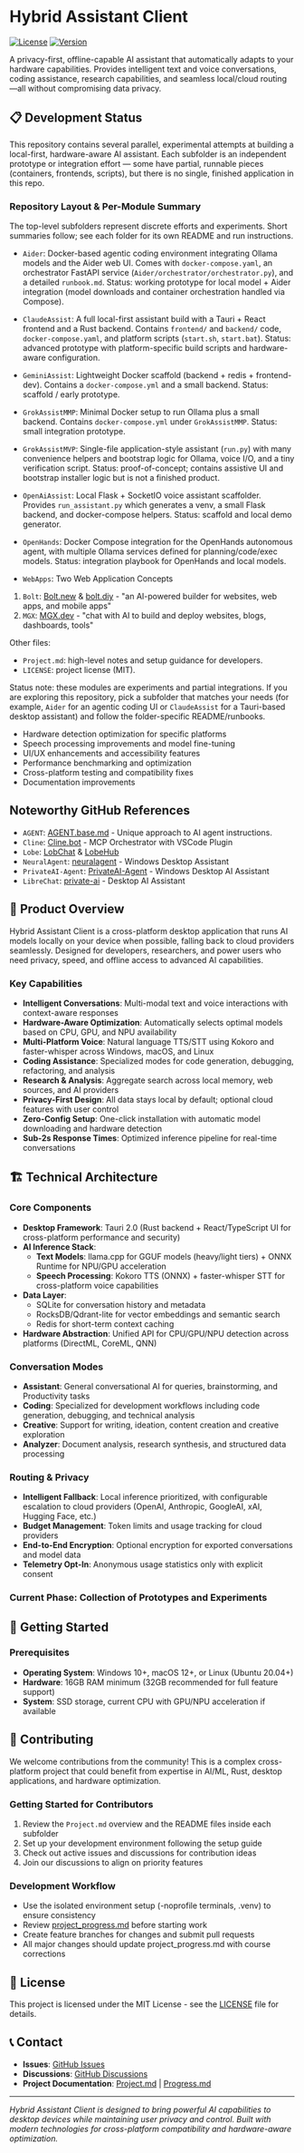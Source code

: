 # Hybrid Assistant Client

[![License](https://img.shields.io/badge/license-MIT-blue.svg)](LICENSE)
[![Version](https://img.shields.io/badge/version-1.0.0--alpha-orange.svg)]()

A privacy-first, offline-capable AI assistant that automatically adapts to your hardware capabilities. Provides intelligent text and voice conversations, coding assistance, research capabilities, and seamless local/cloud routing—all without compromising data privacy.

## 📋 Development Status

This repository contains several parallel, experimental attempts at building a local-first, hardware-aware AI assistant. Each subfolder is an independent prototype or integration effort — some have partial, runnable pieces (containers, frontends, scripts), but there is no single, finished application in this repo.

### Repository Layout & Per-Module Summary

The top-level subfolders represent discrete efforts and experiments. Short summaries follow; see each folder for its own README and run instructions.

- `Aider`: Docker-based agentic coding environment integrating Ollama models and the Aider web UI. Comes with `docker-compose.yaml`, an orchestrator FastAPI service (`Aider/orchestrator/orchestrator.py`), and a detailed `runbook.md`. Status: working prototype for local model + Aider integration (model downloads and container orchestration handled via Compose).
- `ClaudeAssist`: A full local-first assistant build with a Tauri + React frontend and a Rust backend. Contains `frontend/` and `backend/` code, `docker-compose.yaml`, and platform scripts (`start.sh`, `start.bat`). Status: advanced prototype with platform-specific build scripts and hardware-aware configuration.
- `GeminiAssist`: Lightweight Docker scaffold (backend + redis + frontend-dev). Contains a `docker-compose.yml` and a small backend. Status: scaffold / early prototype.
- `GrokAssistMMP`: Minimal Docker setup to run Ollama plus a small backend. Contains `docker-compose.yml` under `GrokAssistMMP`. Status: small integration prototype.
- `GrokAssistMVP`: Single-file application-style assistant (`run.py`) with many convenience helpers and bootstrap logic for Ollama, voice I/O, and a tiny verification script. Status: proof-of-concept; contains assistive UI and bootstrap installer logic but is not a finished product.
- `OpenAiAssist`: Local Flask + SocketIO voice assistant scaffolder. Provides `run_assistant.py` which generates a venv, a small Flask backend, and docker-compose helpers. Status: scaffold and local demo generator.
- `OpenHands`: Docker Compose integration for the OpenHands autonomous agent, with multiple Ollama services defined for planning/code/exec models. Status: integration playbook for OpenHands and local models.

- `WebApps`: Two Web Application Concepts
 1. `Bolt`: [Bolt.new](https://bolt.new/) & [bolt.diy](https://github.com/stackblitz-labs/bolt.diy/tree/main) - "an AI-powered builder for websites, web apps, and mobile apps"
 2. `MGX`: [MGX.dev](https://mgx.dev/) - "chat with AI to build and deploy websites, blogs, dashboards, tools"

Other files:
- `Project.md`: high-level notes and setup guidance for developers.
- `LICENSE`: project license (MIT).

Status note: these modules are experiments and partial integrations. If you are exploring this repository, pick a subfolder that matches your needs (for example, `Aider` for an agentic coding UI or `ClaudeAssist` for a Tauri-based desktop assistant) and follow the folder-specific README/runbooks.
- Hardware detection optimization for specific platforms
- Speech processing improvements and model fine-tuning
- UI/UX enhancements and accessibility features
- Performance benchmarking and optimization
- Cross-platform testing and compatibility fixes
- Documentation improvements

## Noteworthy GitHub References
- `AGENT`: [AGENT.base.md](https://gist.github.com/artpar/60a3c1edfe752450e21547898e801bb7) - Unique approach to AI agent instructions.
- `Cline`: [Cline.bot](https://cline.bot/) - MCP Orchestrator with VSCode Plugin
- `Lobe`: [LobChat](https://lobechat.com/) & [LobeHub](https://github.com/lobehub/lobe-chat)
- `NeuralAgent`: [neuralagent](https://github.com/mosdehcom/neuralagent) - Windows Desktop Assistant
- `PrivateAI-Agent`: [PrivateAI-Agent](https://github.com/privateai-com/PrivateAI-Agent) - Windows Desktop AI Assistant
- `LibreChat`: [private-ai](https://github.com/andreaswittmann/private-ai) - Desktop AI Assistant

## 🚀 Product Overview

Hybrid Assistant Client is a cross-platform desktop application that runs AI models locally on your device when possible, falling back to cloud providers seamlessly. Designed for developers, researchers, and power users who need privacy, speed, and offline access to advanced AI capabilities.

### Key Capabilities
- **Intelligent Conversations**: Multi-modal text and voice interactions with context-aware responses
- **Hardware-Aware Optimization**: Automatically selects optimal models based on CPU, GPU, and NPU availability
- **Multi-Platform Voice**: Natural language TTS/STT using Kokoro and faster-whisper across Windows, macOS, and Linux
- **Coding Assistance**: Specialized modes for code generation, debugging, refactoring, and analysis
- **Research & Analysis**: Aggregate search across local memory, web sources, and AI providers
- **Privacy-First Design**: All data stays local by default; optional cloud features with user control
- **Zero-Config Setup**: One-click installation with automatic model downloading and hardware detection
- **Sub-2s Response Times**: Optimized inference pipeline for real-time conversations

## 🏗️ Technical Architecture

### Core Components
- **Desktop Framework**: Tauri 2.0 (Rust backend + React/TypeScript UI for cross-platform performance and security)
- **AI Inference Stack**:
  - **Text Models**: llama.cpp for GGUF models (heavy/light tiers) + ONNX Runtime for NPU/GPU acceleration
  - **Speech Processing**: Kokoro TTS (ONNX) + faster-whisper STT for cross-platform voice capabilities
- **Data Layer**:
  - SQLite for conversation history and metadata
  - RocksDB/Qdrant-lite for vector embeddings and semantic search
  - Redis for short-term context caching
- **Hardware Abstraction**: Unified API for CPU/GPU/NPU detection across platforms (DirectML, CoreML, QNN)

### Conversation Modes
- **Assistant**: General conversational AI for queries, brainstorming, and Productivity tasks
- **Coding**: Specialized for development workflows including code generation, debugging, and technical analysis
- **Creative**: Support for writing, ideation, content creation and creative exploration
- **Analyzer**: Document analysis, research synthesis, and structured data processing

### Routing & Privacy
- **Intelligent Fallback**: Local inference prioritized, with configurable escalation to cloud providers (OpenAI, Anthropic, GoogleAI, xAI, Hugging Face, etc.)
- **Budget Management**: Token limits and usage tracking for cloud providers
- **End-to-End Encryption**: Optional encryption for exported conversations and model data
- **Telemetry Opt-In**: Anonymous usage statistics only with explicit consent

### Current Phase: Collection of Prototypes and Experiments

## 🚀 Getting Started

### Prerequisites
- **Operating System**: Windows 10+, macOS 12+, or Linux (Ubuntu 20.04+)
- **Hardware**: 16GB RAM minimum (32GB recommended for full feature support)
- **System**: SSD storage, current CPU with GPU/NPU acceleration if available

## 🤝 Contributing

We welcome contributions from the community! This is a complex cross-platform project that could benefit from expertise in AI/ML, Rust, desktop applications, and hardware optimization.

### Getting Started for Contributors
1. Review the `Project.md` overview and the README files inside each subfolder
2. Set up your development environment following the setup guide
3. Check out active issues and discussions for contribution ideas
4. Join our discussions to align on priority features

### Development Workflow
- Use the isolated environment setup (-noprofile terminals, .venv) to ensure consistency
- Review [project_progress.md](project_progress.md) before starting work
- Create feature branches for changes and submit pull requests
- All major changes should update project_progress.md with course corrections

## 📄 License

This project is licensed under the MIT License - see the [LICENSE](LICENSE) file for details.

## 📞 Contact

- **Issues**: [GitHub Issues](https://github.com/bentman/JARVISv2/issues)
- **Discussions**: [GitHub Discussions](https://github.com/bentman/JARVISv2/discussions)
- **Project Documentation**: [Project.md](Project.md) | [Progress.md](project_progress.md)

---

*Hybrid Assistant Client is designed to bring powerful AI capabilities to desktop devices while maintaining user privacy and control. Built with modern technologies for cross-platform compatibility and hardware-aware optimization.*
